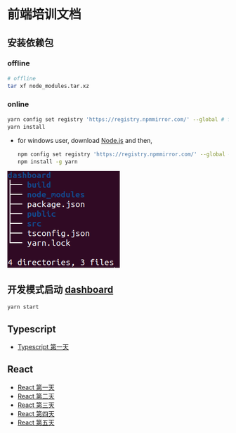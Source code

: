 # 前端培训文档

## 安装依赖包

### offline

```bash
# offline
tar xf node_modules.tar.xz
```

### online

```bash
yarn config set registry 'https://registry.npmmirror.com/' --global # for China users
yarn install
```

- for windows user, download [Node.js](https://nodejs.org/en/download/current/) and then,

  ```bash
  npm config set registry 'https://registry.npmmirror.com/' --global # for China user
  npm install -g yarn
  ```

![dashboard.png](dashboard.png)

## 开发模式启动 [dashboard](http://localhost:3000)

```bash
yarn start
```

## Typescript

- [Typescript 第一天](ts-day-1/)

## React

- [React 第一天](react-day-1/)
- [React 第二天](react-day-2/)
- [React 第三天](react-day-3/)
- [React 第四天](react-day-4/)
- [React 第五天](react-day-5/)
